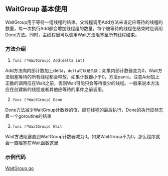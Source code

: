 ## WaitGroup 基本使用
WaitGroup用于等待一组线程的结束。父线程调用Add方法来设定应等待的线程的数量，每一次执行Add都会增加线程组的数量。每个被等待的线程在结束时应调用Done方法。同时，主线程里可以调用Wait方法阻塞至所有线程结束。

### 方法介绍
1. `func (*WaitGroup) Add(delta int)`

Add方法向内部计数加上delta，`delta可以是负数`；如果内部计数器变为0，Wait方法阻塞等待的所有线程都会释放，如果计数器小于0，方法panic。注意Add加上正数的调用应在Wait之前，否则Wait可能只会等待很少的线程。一般来说本方法应在创建新的线程或者其他应等待的事件之前调用。

2. `func (*WaitGroup) Done`

  Done方法减少WaitGroup计数器的值，应在线程的最后执行，Done的执行应标志着一个goroutine的结束

3. `func (*WaitGroup) Wait `

Wait方法阻塞直到WaitGroup计数器减为0。如果WaitGroup不为0，那么程序就会一直阻塞在Wait函数这里

### 示例代码
[WaitGroup.go](WaitGroup.go)
